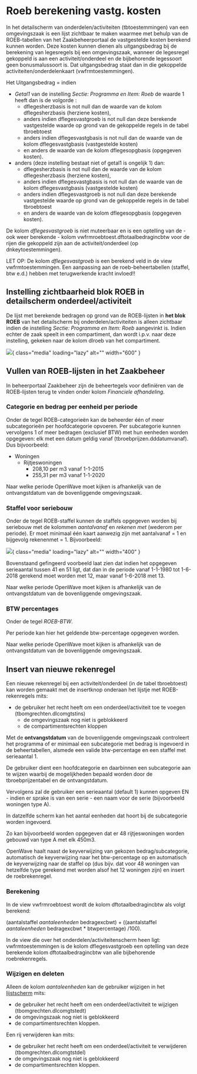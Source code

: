 # Roeb berekening vastg. kosten

In het detailscherm van onderdelen/activiteiten (tbtoestemmingen) van een omgevingszaak is een lijst zichtbaar te maken waarmee met behulp van de ROEB-tabellen van het Zaakbeheerportaal de vastgestelde kosten berekend kunnen worden. Deze kosten kunnen dienen als uitgangsbedrag bij de berekening van legesregels bij een omgevingszaak, wanneer de legesregel gekoppeld is aan een activiteit/onderdeel en de bijbehorende legessoort geen bonusmalussoort is. Dat uitgangsbedrag staat dan in die gekoppelde activiteiten/onderdelenkaart (vwfrmtoestemmingen).

Het Uitgangsbedrag = indien

  - *Getal1* van de instelling *Sectie: Programma en Item: Roeb* de waarde 1 heeft dan is de volgorde :
    - dflegesherzbasis is not null dan de waarde van de kolom dflegesherzbasis (herziene kosten),
    - anders indien dflegesvastgroeb is not null dan deze berekende vastgestelde waarde op grond van de gekoppelde regels in de tabel tbroebtoest
    - anders indien dflegesvastgbasis is not null dan de waarde van de kolom dflegesvastgbasis (vastgestelde kosten)
    - en anders de waarde van de kolom dflegesopgbasis (opgegeven kosten).
  - anders (deze instelling bestaat niet of getal1 is ongelijk 1) dan:
    - dflegesherzbasis is not null dan de waarde van de kolom dflegesherzbasis (herziene kosten),
    - anders indien dflegesvastgbasis is not null dan de waarde van de kolom dflegesvastgbasis (vastgestelde kosten)
    - anders indien dflegesvastgroeb is not null dan deze berekende vastgestelde waarde op grond van de gekoppelde regels in de tabel tbroebtoest
    - en anders de waarde van de kolom dflegesopgbasis (opgegeven kosten).

De kolom *dflegesvastgroeb* is niet muteerbaar en is een optelling van de - ook weer berekende - kolom vwfrmroebtoest.dftotaalbedragincbtw voor de rijen die gekoppeld zijn aan de activiteit/onderdeel (op dnkeytoestemmingen).

LET OP: De kolom *dflegesvastgroeb* is een berekend veld in de view vwfrmtoestemmingen. Een aanpassing aan de roeb-beheertabellen (staffel, btw e.d.) hebben met terugwerkende kracht invloed!!

## Instelling zichtbaarheid blok ROEB in detailscherm onderdeel/activiteit

De lijst met berekende bedragen op grond van de ROEB-lijsten in **het blok ROEB** van het detailscherm bij onderdelen/activiteiten is alleen zichtbaar indien
de instelling *Sectie: Programma en Item: Roeb* aangevinkt is. Indien echter de zaak speelt in een compartiment, dan wordt i.p.v. naar deze instelling, gekeken naar de kolom dlroeb van het compartiment.

![](applicatiebeheer/instellen_inrichten/roeb.png.png){ class="media" loading="lazy" alt="" width="600" }

## Vullen van ROEB-lijsten in het Zaakbeheer

In beheerportaal Zaakbeheer zijn de beheertegels voor definiëren van de ROEB-lijsten terug te vinden onder kolom *Financiele afhandeling*.

### Categorie en bedrag per eenheid per periode

Onder de tegel ROEB-categorieën kan de beheerder één of meer subcategorieën per hoofdcategorie opvoeren. Per subcategorie kunnen vervolgens 1 of meer bedragen (exclusief BTW) met hun eenheden worden opgegeven: elk met een datum geldig vanaf (tbroebprijzen.dddatumvanaf). Dus bijvoorbeeld:

  - Woningen
    - Rijtjeswoningen
      - 208,10 per m3 vanaf 1-1-2015
      -  255,31 per m3 vanaf 1-1-2020

Naar welke periode OpenWave moet kijken is afhankelijk van de ontvangstdatum van de bovenliggende omgevingszaak.

### Staffel voor seriebouw

Onder de tegel ROEB-staffel kunnen de staffels opgegeven worden bij seriebouw met de kolommen *aantalvanaf* en *rekenen met* (wederom per periode). Er moet minimaal één kaart aanwezig zijn met aantalvanaf = 1 en bijgevolg rekenenmet = 1. Bijvoorbeeld:

![](applicatiebeheer/instellen_inrichten/roebstafel.png.png){ class="media" loading="lazy" alt="" width="400" }

Bovenstaand gefingeerd voorbeeld laat zien dat indien het opgegeven serieaantal tussen 41 en 51 ligt, dat dan in de periode vanaf 1-1-1980 tot 1-6-2018 gerekend moet worden met 12, maar vanaf 1-6-2018 met 13.

Naar welke periode OpenWave moet kijken is afhankelijk van de ontvangstdatum van de bovenliggende omgevingszaak.

### BTW percentages

Onder de tegel *ROEB-BTW*.

Per periode kan hier het geldende btw-percentage opgegeven worden.

Naar welke periode OpenWave moet kijken is afhankelijk van de ontvangstdatum van de bovenliggende omgevingszaak.

## Insert van nieuwe rekenregel

Een nieuwe rekenregel bij een activiteit/onderdeel (in de tabel tbroebtoest) kan worden gemaakt met de insertknop onderaan het lijstje met ROEB-rekenregels mits:

  - de gebruiker het recht heeft om een onderdeel/activiteit toe te voegen (tbomgrechten.dlcomgtstins)
    - de omgevingszaak nog niet is geblokkeerd
    - de compartimentsrechten kloppen

Met de **ontvangstdatum** van de bovenliggende omgevingszaak controleert het programma of er minimaal een subcategorie met bedrag is ingevoerd in de beheertabellen, alsmede een valide btw-percentage en een staffel met serieaantal 1.

De gebruiker dient een hoofdcategorie en daarbinnen een subcategorie aan te wijzen waarbij de mogelijkheden bepaald worden door de tbroebprijzentabel en de ontvangstdatum.

Vervolgens zal de gebruiker een serieaantal (default 1) kunnen opgeven EN - indien er sprake is van een serie - een naam voor de serie (bijvoorbeeld woningen type A).

In datzelfde scherm kan het aantal eenheden dat hoort bij de subcategorie worden ingevoerd.

Zo kan bijvoorbeeld worden opgegeven dat er 48 rijtjeswoningen worden gebouwd van type A met elk 450m3.

OpenWave haalt naast de keyverwijzing van gekozen bedrag/subcategorie, automatisch de keyverwijzing naar het btw-percentage op en automatisch de keyverwijzing naar de staffel op (dus bijv. dat voor 48 woningen van hetzelfde type gerekend met worden alsof het 12 woningen zijn) en insert de roebrekenregel.

### Berekening

In de view vwfrmroebtoest wordt de kolom dftotaalbedragincbtw als volgt berekend:

(aantalstaffel *aantaleenheden* bedragexcbwt) + ((aantalstaffel *aantaleenheden* bedragexcbwt * btwpercentage) /100).

In de view die over het onderdelen/activiteitenscherm heen ligt: vwfrmtoestemmingen is de kolom dflegesvastgroeb een optelling van deze berekende kolom dftotaalbedragincbtw van alle bijbehorende roebrekenregels.

### Wijzigen en deleten

Alleen de kolom *aantaleenheden* kan de gebruiker wijzigen in het [lijstscherm](/docs/instellen_inrichten/standardlist_standarddetail.md) mits:

  - de gebruiker het recht heeft om een onderdeel/activiteit te wijzigen (tbomgrechten.dlcomgtstedt)
  - de omgevingszaak nog niet is geblokkeerd
  - de compartimentsrechten kloppen.

Een rij verwijderen kan mits:

  - de gebruiker het recht heeft om een onderdeel/activiteit te verwijderen (tbomgrechten.dlcomgtstdel)
  - de omgevingszaak nog niet is geblokkeerd
  - de compartimentsrechten kloppen.
